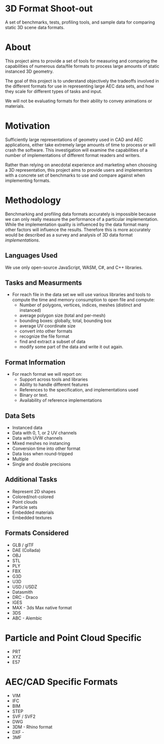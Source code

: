 # 3D Format Shoot-out

A set of benchmarks, tests, profiling tools, and sample data for comparing static 3D scene data formats.

# About

This project aims to provide a set of tools for measuring and comparing the capabilities of numerous data/file formats
to process large amounts of static instanced 3D geometry. 

The goal of this project is to understand objectively the tradeoffs involved in the different formats for use in representing 
large AEC data sets, and how they scale for different types of tasks and input. 

We will not be evaluating formats for their ability to convey animations or materials. 

# Motivation

Sufficiently large representations of geometry used in CAD and AEC applications, either take extremely large amounts of time to process 
or will crash the software. This investigation will examine the capabilities of a number of implementations of different format readers and 
writers. 

Rather than relying on anecdotal experience and marketing when choosing a 3D representation, this project aims to provide users and implementors 
with a concrete set of benchmarks to use and compare against when implementing formats.   

# Methodology 

Benchmarking and profiling data formats accurately is impossible because we can only really measure the performance of a particular 
implementation. While the implementation quality is influenced by the data format many other factors will influence the results. 
Therefore this is more accurately would be described as a survey and analysis of 3D data format _implementations_. 

## Languages Used

We use only open-source JavaScript, WASM, C#, and C++ libraries.     

## Tasks and Measurments

* For reach file in the data set we will use various libraries and tools to compute the time and memory consumption to open file and compute:
  * Number of polygons, vertices, indices, meshes (distinct and instanced)
  * average polygon size (total and per-mesh)
  * bounding boxes: globally, total, bounding box
  * average UV coordinate size
  * convert into other formats
  * recognize the file format 
  * find and extract a subset of data
  * modify some part of the data and write it out again.  
 
## Format Information

* For reach format we will report on: 
  * Support across tools and libraries  
  * Ability to handle different features 
  * References to the specification, and implementations used
  * Binary or text.
  * Availability of reference implementations 

## Data Sets

* Instanced data
* Data with 0, 1, or 2 UV channels
* Data with UVW channels 
* Mixed meshes no instancing
* Conversion time into other format
* Data loss when round-tripped 
* Multiple
* Single and double precisions

## Additional Tasks 

* Represent 2D shapes
* Colored/not-colored
* Point clouds
* Particle sets
* Embedded materials
* Embedded textures 
  
## Formats Considered 

* GLB / glTF
* DAE (Collada)
* OBJ
* STL
* PLY
* FBX
* G3D
* U3D
* USD / USDZ
* Datasmith
* DRC - Draco
* IGES
* MAX - 3ds Max native format
* 3DS
* ABC - Alembic

# Particle and Point Cloud Specific

* PRT
* XYZ
* E57 

# AEC/CAD Specific Formats

* VIM
* IFC
* BIM 
* STEP
* SVF / SVF2
* DWG 
* 3DM - Rhino format
* DXF -
* 3MF 

